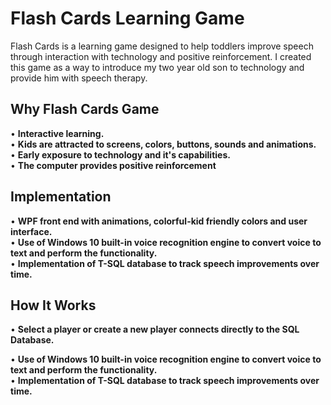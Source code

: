 # Flash Cards Learning Game 
Flash Cards is a learning game designed to help toddlers improve speech through interaction with technology and positive reinforcement. 
I created this game as a way to introduce my two year old son to technology and provide him with speech therapy. 

## Why Flash Cards Game  
• **Interactive learning.**  
• **Kids are attracted to screens, colors, buttons, sounds and animations.**  
• **Early exposure to technology and it's capabilities.**  
• **The computer provides positive reinforcement**  

## Implementation
• **WPF front end with animations, colorful-kid friendly colors and user interface.**  
• **Use of Windows 10 built-in voice recognition engine to convert voice to text and perform the functionality.**  
• **Implementation of T-SQL database to track speech improvements over time.**  

## How It Works
• **Select a player or create a new player connects directly to the SQL Database.**  

• **Use of Windows 10 built-in voice recognition engine to convert voice to text and perform the functionality.**  
• **Implementation of T-SQL database to track speech improvements over time.**  
